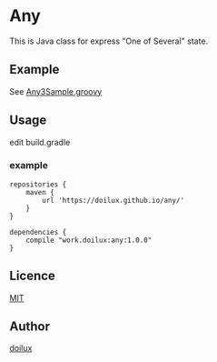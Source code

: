 Any
====

This is Java class for express "One of Several" state.

## Example

See [Any3Sample.groovy](https://github.com/doilux/any/blob/master/src/test/java/com/doilux/any/Any3Sample.groovy)

## Usage
edit build.gradle

### example
```$xslt
repositories {
    maven {
        url 'https://doilux.github.io/any/'
    }
}

dependencies {
    compile "work.doilux:any:1.0.0"
}
```

## Licence

[MIT](https://github.com/doilux/any/blob/master/LICENCE.txt)

## Author

[doilux](https://github.com/doilux)